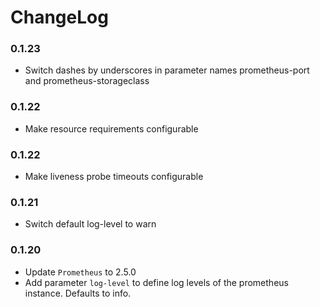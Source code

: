 # ChangeLog

### 0.1.23
- Switch dashes by underscores in parameter names prometheus-port and prometheus-storageclass 

### 0.1.22
- Make resource requirements configurable

### 0.1.22
- Make liveness probe timeouts configurable

### 0.1.21
- Switch default log-level to warn

### 0.1.20
- Update `Prometheus` to 2.5.0
- Add parameter `log-level` to define log levels of the prometheus instance. Defaults to info.
